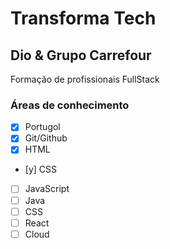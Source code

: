# Transforma Tech
## Dio & Grupo Carrefour
Formação de profissionais FullStack

### Áreas de conhecimento

- [x] Portugol
- [x] Git/Github
- [x] HTML
- [y] CSS
- [ ] JavaScript
- [ ] Java
- [ ] CSS
- [ ] React
- [ ] Cloud 
